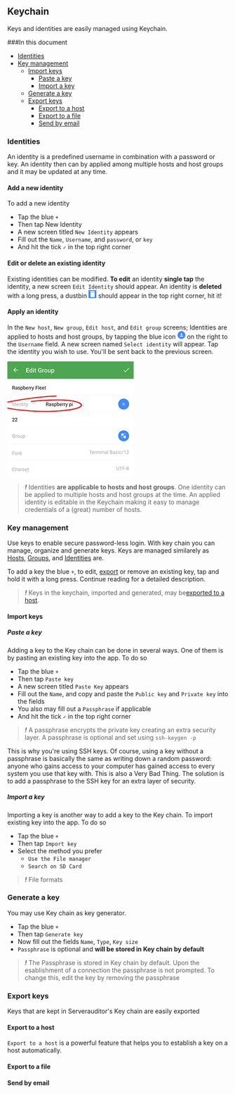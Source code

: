 ## Keychain

Keys and identities are easily managed using Keychain.

###In this document
* [Identities](#identities)
* [Key management](#key-management)
	* [Import keys](#import-keys)
		* [Paste a key](#paste-a-key)
		* [Import a key](#import-a-key)
	* [Generate a key](#generate-a-key)
	* [Export keys](#export-keys)
		* [Export to a host](#export-to-a-host)
		* [Export to a file](#export-to-a-file)
		* [Send by email](#send-by-email)

### Identities
An identity is a predefined username in combination with a password or key. An identity then can by applied among multiple hosts and host groups and it may be updated at any time. 

#### Add a new identity
To add a new identity
* Tap the blue `+`
* Then tap New Identity
* A new screen titled `New Identity` appears
* Fill out the `Name`, `Username`, and `password`, or `key`
* And hit the tick `✓` in the top right corner 

#### Edit or delete an existing identity
Existing identities can be modified. **To edit** an identity __single tap__ the identity, a new screen `Edit Identity` should appear. An identity is **deleted** with a long press, a dustbin ![](../images/dustbin.png) should appear in the top right corner, hit it!

#### Apply an identity
In the `New host`, `New group`, `Edit host`, and `Edit group` screens; Identities are applied to hosts and host groups, by tapping the blue icon ![Identities](../images/identities.png) on the right to the `Username` field. A new screen named `Select identity` will appear. Tap the identity you wish to use. You'll be sent back to the previous screen.

![An identity applied to a host group](../images/screenshots/identities01.png)

> ***!*** Identities **are applicable to hosts and host groups**. One identity can be applied to multiple hosts and host groups at the time. An applied identity is editable in the Keychain making it easy to manage credentials of a (great) number of hosts.

### Key management
Use keys to enable secure password-less login. With key chain you can manage, organize and generate keys. Keys are managed similarely as [Hosts](hosts.md), [Groups](groups.md), and [Identities](#identities) are.

To add a key the blue `+`, to edit, [export](#export-keys) or remove an existing key, tap and hold it with a long press. Continue reading for a detailed description.

> ***!*** Keys in the keychain, imported and generated, may be[exported to a host](#export-to-a-host).

#### Import keys
##### Paste a key
Adding a key to the Key chain can be done in several ways. One of them is by pasting an existing key into the app. To do so
* Tap the blue `+`
* Then tap `Paste key`
* A new screen titled `Paste Key` appears
* Fill out the `Name`, and copy and paste the `Public key` and `Private key` into the fields
* You also may fill out a `Passphrase` if applicable
* And hit the tick `✓` in the top right corner

> ***!*** A passphrase encrypts the private key creating an extra security layer. A passphrase is optional and set using `ssh-keygen -p`

This is why you're using SSH keys. Of course, using a key without a passphrase is basically the same as writing down a random password: anyone who gains access to your computer has gained access to every system you use that key with. This is also a Very Bad Thing. The solution is to add a passphrase to the SSH key for an extra layer of security.

##### Import a key
Importing a key is another way to add a key to the Key chain. To import
existing key into the app. To do so
* Tap the blue `+`
* Then tap `Import key`
* Select the method you prefer
	* `Use the File manager`
	* `Search on SD Card`

> ***!*** File formats 

### Generate a key
You may use Key chain as key generator.
* Tap the blue `+`
* Then tap `Generate key`
* Now fill out the fields `Name`, `Type`, `Key size`
* `Passphrase` is optional and **will be stored in Key chain by default**

> ***!*** The Passphrase is stored in Key chain by default. Upon the esablishment of a connection the passphrase is not prompted. To change this, edit the key by removing the passphrase

### Export keys
Keys that are kept in Serverauditor's Key chain are easily exported

#### Export to a host
`Export to a host` is a powerful feature that helps you to establish a key on a host automatically. 

#### Export to a file
#### Send by email
